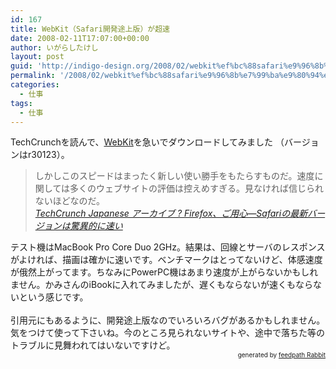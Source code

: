 ```yaml
---
id: 167
title: WebKit（Safari開発途上版）が超速
date: 2008-02-11T17:07:00+00:00
author: いがらしたけし
layout: post
guid: 'http://indigo-design.org/2008/02/webkit%ef%bc%88safari%e9%96%8b%e7%99%ba%e9%80%94%e4%b8%8a%e7%89%88%ef%bc%89%e3%81%8c%e8%b6%85%e9%80%9f/'
permalink: '/2008/02/webkit%ef%bc%88safari%e9%96%8b%e7%99%ba%e9%80%94%e4%b8%8a%e7%89%88%ef%bc%89%e3%81%8c%e8%b6%85%e9%80%9f/'
categories:
  - 仕事
tags:
  - 仕事
---
```

TechCrunchを読んで、<a href="http://webkit.org/">WebKit</a>を急いでダウンロードしてみました （バージョンはr30123<strong><a href="http://nightly.webkit.org/files/trunk/mac/WebKit-SVN-r30123.dmg"></a></strong>）。<blockquote>しかしこのスピードはまったく新しい使い勝手をもたらすものだ。速度に関しては多くのウェブサイトの評価は控えめすぎる。見なければ信じられないほどなのだ。<br /><cite><a href="http://jp.techcrunch.com/archives/the-new-safari-is-amazingly-quick-firefox-watch-out/">TechCrunch Japanese アーカイブ ? Firefox、ご用心—Safariの最新バージョンは驚異的に速い</a></cite></blockquote>テスト機はMacBook Pro Core Duo 2GHz。結果は、回線とサーバのレスポンスがよければ、描画は確かに速いです。ベンチマークはとってないけど、体感速度が俄然上がってます。ちなみにPowerPC機はあまり速度が上がらないかもしれません。かみさんのiBookに入れてみましたが、遅くもならないが速くもならないという感じです。<br /><br />引用元にもあるように、開発途上版なのでいろいろバグがあるかもしれません。気をつけて使って下さいね。今のところ見られないサイトや、途中で落ちた等のトラブルに見舞われてはいないですけど。<br /><!--feedpath info start--><div style="text-align: right;font-size: 10px">&nbsp;&nbsp;<span>generated by <a href="http://feedpath.jp" title="feedpath Rabbit" target="_blank">feedpath Rabbit</a></span></div><!--feedpath info end-->